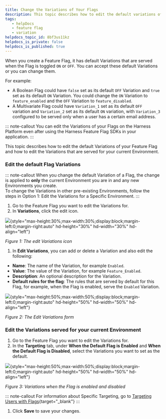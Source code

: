 ```yaml
---
title: Change the Variations of Your Flags
description: This topic describes how to edit the default variations of your feature flag.
tags: 
   - helpDocs
   - feature flag
   - variation
helpdocs_topic_id: 8bf3us11kz
helpdocs_is_private: false
helpdocs_is_published: true
---
```


When you create a Feature Flag, it has default Variations that are
served when the Flag is toggled `ON` or `OFF`. You can accept these
default Variations or you can change them. 

For example:

-   A Boolean Flag could have `false` set as its default `OFF` Variation
    and `true` set as its default `ON` Variation. You could change the
    `ON` Variation to `feature_enabled` and the `OFF` Variation to
    `feature_disabled`.
-   A Multivariate Flag could have `Variation_1` set as its default
    `OFF` variation and `Variation_2` set as its default `ON` variation,
    with `Variation_3` configured to be served only when a user has a
    certain email address.

::: note-callout
You can edit the Variations of your Flags on the Harness Platform even
after using the Harness Feature Flag SDKs in your application.
:::

This topic describes how to edit the default Variations of your Feature
Flag and how to edit the Variations that are served for your current
Environment.

### Edit the default Flag Variations

::: note-callout
When you change the default Variation of a Flag, the change is applied
to **only** the current Environment you are in and any new Environments
you create.\
To change the Variations in other pre-existing Environments, follow the
steps in Option 1: Edit the Variations for a Specific Environment.
:::

1.  Go to the Feature Flag you want to edit the Variations for. 
2.  In **Variations**, click the edit icon.

![](https://files.helpdocs.io/kw8ldg1itf/articles/8bf3us11kz/1657794955710/screenshot-2022-07-14-at-11-35-08.png){style="max-height:30%;max-width:30%;display:block;margin-left:0;margin-right:auto"
hd-height="30%" hd-width="30%" hd-align="left"}

*Figure 1: The edit Variations icon*

1.  In **Edit Variations**, you can add or delete a Variation and also
    edit the following:

-   **Name**: The name of the Variation, for example `Enabled`.
-   **Value**: The value of the Variation, for example
    `Feature_Enabled`.
-   **Description**: An optional description for the Variation.
-   **Default rules for the flag**: The rules that are served by default
    for this Flag, for example, when the Flag is enabled, serve the
    `Enabled` Variation.

![](https://files.helpdocs.io/kw8ldg1itf/articles/8bf3us11kz/1657795766706/screenshot-2022-07-14-at-11-37-02.png){style="max-height:50%;max-width:50%;display:block;margin-left:0;margin-right:auto"
hd-height="50%" hd-width="50%" hd-align="left"}

*Figure 2: The Edit Variations form*

### Edit the Variations served for your current Environment

1.  Go to the Feature Flag you want to edit the Variations for. 
2.  In the **Targeting** tab, under **When the Default Flag is Enabled**
    and **When the Default Flag is Disabled**, select the Variations you
    want to set as the default.

![](https://files.helpdocs.io/kw8ldg1itf/articles/8bf3us11kz/1657794755459/p-0-gv-4-ni-0-fhujgg-i-my-l-he-sa-lqj-slb-iuhv-cg-3-jv-f-26-n-04-su-yebvk-4-r-1-yw-7-fsbr-1-crz-bn-2-f-cjn-vw-lzh-yaohzih-iauih-ag-4-vpecpiap-jci-twek-gw-s-4-g-6-ox-4-l-7-n-ubcosn-qe-njf-caux-kw-9-xor-is-eg){style="max-height:50%;max-width:50%;display:block;margin-left:0;margin-right:auto"
hd-height="50%" hd-width="50%" hd-align="left"}

*Figure 3: Variations when the Flag is enabled and disabled*

::: note-callout
For information about Specific Targeting, go to [Targeting Users with
Flags](/article/xf3hmxbaji-targeting-users-with-flags){target="_blank"}
:::

1.  Click **Save** to save your changes.
